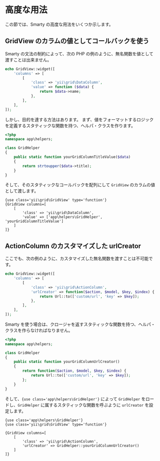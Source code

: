 高度な用法
==========

この節では、Smarty の高度な用法をいくつか示します。

## GridView のカラムの値としてコールバックを使う

Smarty の文法の制約によって、次の PHP の例のように、無名関数を値として渡すことは出来ません。

```php
echo GridView::widget([
    'columns' => [
        [
            'class' => 'yii\grid\DataColumn',
            'value' => function ($data) {
                return $data->name;
            },
        ],
    ],
]);
```

しかし、目的を達する方法はあります。
まず、値をフォーマットするロジックを定義するスタティックな関数を持つ、ヘルパ・クラスを作ります。

```php
<?php
namespace app\helpers;

class GridHelper
{
    public static function yourGridColumnTitleValue($data)
    {
        return strtoupper($data->title);
    }
}
```

そして、そのスタティックなコールバックを配列にして `GridView` のカラムの値として渡します。

```smarty
{use class='yii\grid\GridView' type='function'}
{GridView columns=[
    [
        'class' => 'yii\grid\DataColumn',
        'value' => ['app\helpers\GridHelper', 'yourGridColumnTitleValue']
    ]
]}
```

## ActionColumn のカスタマイズした urlCreator

ここでも、次の例のように、カスタマイズした無名関数を渡すことは不可能です。

```php
echo GridView::widget([
    'columns' => [
        [
            'class' => 'yii\grid\ActionColumn',
            'urlCreator' => function($action, $model, $key, $index) {
                return Url::to(['custom/url', 'key' => $key]);
            },
        ],
    ],
]);
```

Smarty を使う場合は、クロージャを返すスタティックな関数を持つ、ヘルパ・クラスを作らなければなりません。

```php
<?php
namespace app\helpers;

class GridHelper
{
    public static function yourGridColumnUrlCreator()
    {
        return function($action, $model, $key, $index) {
            return Url::to(['custom/url', 'key' => $key]);
        };
    }
}
```

そして、`{use class='app\helpers\GridHelper'}` によって `GridHelper` をロードし、`GridHelper` に属するスタティックな関数を呼ぶように `urlCreator` を設定します。

```smarty
{use class='app\helpers\GridHelper'}
{use class='yii\grid\GridView' type='function'}

{GridView columns=[
    [
        'class' => 'yii\grid\ActionColumn',
        'urlCreator' => GridHelper::yourGridColumnUrlCreator()
    ]
]}
```
